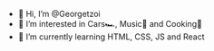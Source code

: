 - 👋 Hi, I’m @Georgetzoi
- 👀 I’m interested in Cars🏎, Music🎵 and Cooking🍕
- 🌱 I’m currently learning HTML, CSS, JS and React
